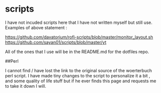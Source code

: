 # scripts


I have not incuded scripts here that I have not written myself but still use. Examples of above statement :

https://github.com/davatorium/rofi-scripts/blob/master/monitor_layout.sh
https://github.com/sayan01/scripts/blob/master/yt

All of the ones that I use will be in the README.md for the dotfiles repo.

##Perl

I cannot find / have lost the link to the original source of the woerterbuch perl script. I have made tiny changes to the script to personalize it a bit , and some quality of life stuff but if he ever finds this page and requests me to take it down I will.



